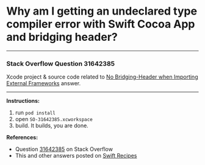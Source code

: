 # Why am I getting an undeclared type compiler error with Swift Cocoa App and bridging header?

---

### Stack Overflow Question 31642385

Xcode project & source code related to [No Bridging-Header when Importing External Frameworks](https://stackoverflow.com/questions/31642385/why-am-i-getting-an-undeclared-type-pubnub-compiler-error-with-swift-cocoa-app/31668047#31668047) answer.

---

**Instructions:**

1. run `pod install`
2. open `SO-31642385.xcworkspace`
3. build. It builds, you are done.

**References:**

- Question [31642385](https://stackoverflow.com/questions/31642385) on Stack Overflow
- This and other answers posted on [Swift Recipes](http://swiftarchitect.com/recipes/)

